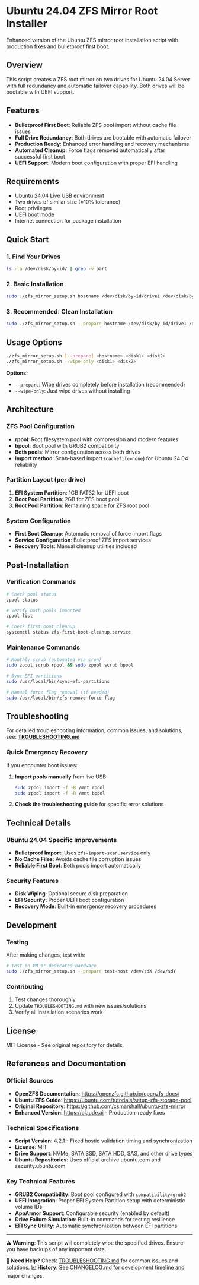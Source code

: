 # Ubuntu 24.04 ZFS Mirror Root Installer

Enhanced version of the Ubuntu ZFS mirror root installation script with production fixes and bulletproof first boot.

## Overview

This script creates a ZFS root mirror on two drives for Ubuntu 24.04 Server with full redundancy and automatic failover capability. Both drives will be bootable with UEFI support.

## Features

- **Bulletproof First Boot**: Reliable ZFS pool import without cache file issues
- **Full Drive Redundancy**: Both drives are bootable with automatic failover
- **Production Ready**: Enhanced error handling and recovery mechanisms
- **Automated Cleanup**: Force flags removed automatically after successful first boot
- **UEFI Support**: Modern boot configuration with proper EFI handling

## Requirements

- Ubuntu 24.04 Live USB environment
- Two drives of similar size (±10% tolerance)
- Root privileges
- UEFI boot mode
- Internet connection for package installation

## Quick Start

### 1. Find Your Drives
```bash
ls -la /dev/disk/by-id/ | grep -v part
```

### 2. Basic Installation
```bash
sudo ./zfs_mirror_setup.sh hostname /dev/disk/by-id/drive1 /dev/disk/by-id/drive2
```

### 3. Recommended: Clean Installation
```bash
sudo ./zfs_mirror_setup.sh --prepare hostname /dev/disk/by-id/drive1 /dev/disk/by-id/drive2
```

## Usage Options

```bash
./zfs_mirror_setup.sh [--prepare] <hostname> <disk1> <disk2>
./zfs_mirror_setup.sh --wipe-only <disk1> <disk2>
```

**Options:**
- `--prepare`: Wipe drives completely before installation (recommended)
- `--wipe-only`: Just wipe drives without installing

## Architecture

### ZFS Pool Configuration
- **rpool**: Root filesystem pool with compression and modern features
- **bpool**: Boot pool with GRUB2 compatibility
- **Both pools**: Mirror configuration across both drives
- **Import method**: Scan-based import (`cachefile=none`) for Ubuntu 24.04 reliability

### Partition Layout (per drive)
1. **EFI System Partition**: 1GB FAT32 for UEFI boot
2. **Boot Pool Partition**: 2GB for ZFS boot pool
3. **Root Pool Partition**: Remaining space for ZFS root pool

### System Configuration
- **First Boot Cleanup**: Automatic removal of force import flags
- **Service Configuration**: Bulletproof ZFS import services
- **Recovery Tools**: Manual cleanup utilities included

## Post-Installation

### Verification Commands
```bash
# Check pool status
zpool status

# Verify both pools imported
zpool list

# Check first boot cleanup
systemctl status zfs-first-boot-cleanup.service
```

### Maintenance Commands
```bash
# Monthly scrub (automated via cron)
sudo zpool scrub rpool && sudo zpool scrub bpool

# Sync EFI partitions
sudo /usr/local/bin/sync-efi-partitions

# Manual force flag removal (if needed)
sudo /usr/local/bin/zfs-remove-force-flag
```

## Troubleshooting

For detailed troubleshooting information, common issues, and solutions, see:
**[TROUBLESHOOTING.md](./TROUBLESHOOTING.md)**

### Quick Emergency Recovery
If you encounter boot issues:

1. **Import pools manually** from live USB:
   ```bash
   sudo zpool import -f -R /mnt rpool
   sudo zpool import -f -R /mnt bpool
   ```

2. **Check the troubleshooting guide** for specific error solutions

## Technical Details

### Ubuntu 24.04 Specific Improvements
- **Bulletproof Import**: Uses `zfs-import-scan.service` only
- **No Cache Files**: Avoids cache file corruption issues
- **Reliable First Boot**: Both pools import automatically

### Security Features
- **Disk Wiping**: Optional secure disk preparation
- **EFI Security**: Proper UEFI boot configuration
- **Recovery Mode**: Built-in emergency recovery procedures

## Development

### Testing
After making changes, test with:
```bash
# Test in VM or dedicated hardware
sudo ./zfs_mirror_setup.sh --prepare test-host /dev/sdX /dev/sdY
```

### Contributing
1. Test changes thoroughly
2. Update `TROUBLESHOOTING.md` with new issues/solutions
3. Verify all installation scenarios work

## License

MIT License - See original repository for details.

## References and Documentation

### Official Sources
- **OpenZFS Documentation**: https://openzfs.github.io/openzfs-docs/
- **Ubuntu ZFS Guide**: https://ubuntu.com/tutorials/setup-zfs-storage-pool
- **Original Repository**: https://github.com/csmarshall/ubuntu-zfs-mirror
- **Enhanced Version**: https://claude.ai - Production-ready fixes

### Technical Specifications
- **Script Version**: 4.2.1 - Fixed hostid validation timing and synchronization
- **License**: MIT
- **Drive Support**: NVMe, SATA SSD, SATA HDD, SAS, and other drive types
- **Ubuntu Repositories**: Uses official archive.ubuntu.com and security.ubuntu.com

### Key Technical Features
- **GRUB2 Compatibility**: Boot pool configured with `compatibility=grub2`
- **UEFI Integration**: Proper EFI System Partition setup with deterministic volume IDs
- **AppArmor Support**: Configurable security (enabled by default)
- **Drive Failure Simulation**: Built-in commands for testing resilience
- **EFI Sync Utility**: Automatic synchronization between EFI partitions

---

**⚠️ Warning**: This script will completely wipe the specified drives. Ensure you have backups of any important data.

**📖 Need Help?** Check [TROUBLESHOOTING.md](./TROUBLESHOOTING.md) for common issues and solutions.
**📈 History**: See [CHANGELOG.md](./CHANGELOG.md) for development timeline and major changes.